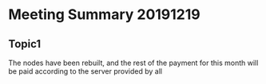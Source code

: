 # Meeting Summary 20191219
## Topic1
The nodes have been rebuilt, and the rest of the payment for this month will be paid according to the server provided by all


